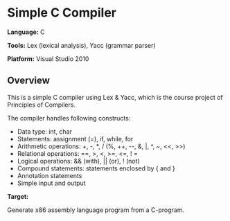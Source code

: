 # Simple C Compiler

**Language:** C

**Tools:** Lex (lexical analysis), Yacc (grammar parser)

**Platform:** Visual Studio 2010

## Overview

This is a simple C compiler using Lex & Yacc, which is the course project of Principles of Compilers. 

The compiler handles following constructs:

- Data type: int, char
- Statements: assignment (=), if, while, for
- Arithmetic operations: +, -, *, / (%, ++, --, &, |, ^, ~, <<, >>)
- Relational operations: ==, >, <, >=, <=, ! =
- Logical operations: && (with), || (or), ! (not)
- Compound statements: statements enclosed by { and }
- Annotation statements
- Simple input and output

**Target:**

Generate x86 assembly language program from a C-program.